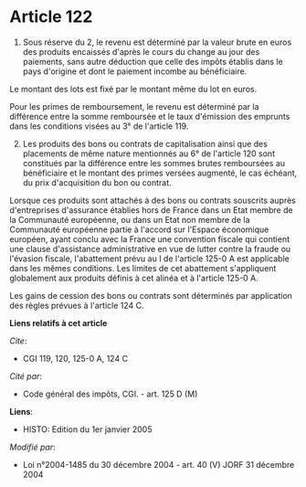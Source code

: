 # Article 122

1. Sous réserve du 2, le revenu est déterminé par la valeur brute en euros des produits encaissés d'après le cours du change
au jour des paiements, sans autre déduction que celle des impôts établis dans le pays d'origine et dont le paiement incombe
au bénéficiaire.

Le montant des lots est fixé par le montant même du lot en euros.

Pour les primes de remboursement, le revenu est déterminé par la différence entre la somme remboursée et le taux d'émission
des emprunts dans les conditions visées au 3° de l'article 119.

2. Les produits des bons ou contrats de capitalisation ainsi que des placements de même nature mentionnés au 6° de l'article
120 sont constitués par la différence entre les sommes brutes remboursées au bénéficiaire et le montant des primes versées
augmenté, le cas échéant, du prix d'acquisition du bon ou contrat.

Lorsque ces produits sont attachés à des bons ou contrats souscrits auprès d'entreprises d'assurance établies hors de France
dans un Etat membre de la Communauté européenne, ou dans un Etat non membre de la Communauté européenne partie à l'accord sur
l'Espace économique européen, ayant conclu avec la France une convention fiscale qui contient une clause d'assistance
administrative en vue de lutter contre la fraude ou l'évasion fiscale, l'abattement prévu au I de l'article 125-0 A est
applicable dans les mêmes conditions. Les limites de cet abattement s'appliquent globalement aux produits définis à cet
alinéa et à l'article 125-0 A.

Les gains de cession des bons ou contrats sont déterminés par application des règles prévues à l'article 124 C.

**Liens relatifs à cet article**

_Cite_:

  - CGI 119, 120, 125-0 A, 124 C

_Cité par_:

  - Code général des impôts, CGI. - art. 125 D (M)

**Liens**:

  - HISTO: Edition du 1er janvier 2005

_Modifié par_:

  - Loi n°2004-1485 du 30 décembre 2004 - art. 40 (V) JORF 31 décembre 2004
